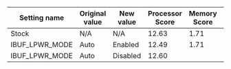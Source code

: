 | Setting name | Original value | New value | Processor Score | Memory Score | Graphics Score | Average Score |
| ------------ | -------------- | --------- | --------------- | ------------ | -------------- | ------------- |
| Stock        | N/A            | N/A       | 12.63           | 1.71         | 8.50           | 7.61          |
| IBUF_LPWR_MODE | Auto | Enabled | 12.49 | 1.71 | 8.49 | 7.56 |
| IBUF_LPWR_MODE | Auto | Disabled | 12.60 |
